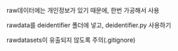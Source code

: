 raw데이터에는 개인정보가 있기 때문에, 한번 가공해서 사용

rawdata를 deidentifier 폴더에 넣고, deidentifier.py 사용하기

rawdatasets이 유출되지 않도록 주의(.gitignore)